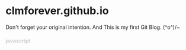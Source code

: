 # clmforever.github.io
<style>
  h4{color:#ccc}
</style>
Don't forget your original intention.
And
This is my first Git Blog.
\(^o^)/~
<h4>javascript</h4>
